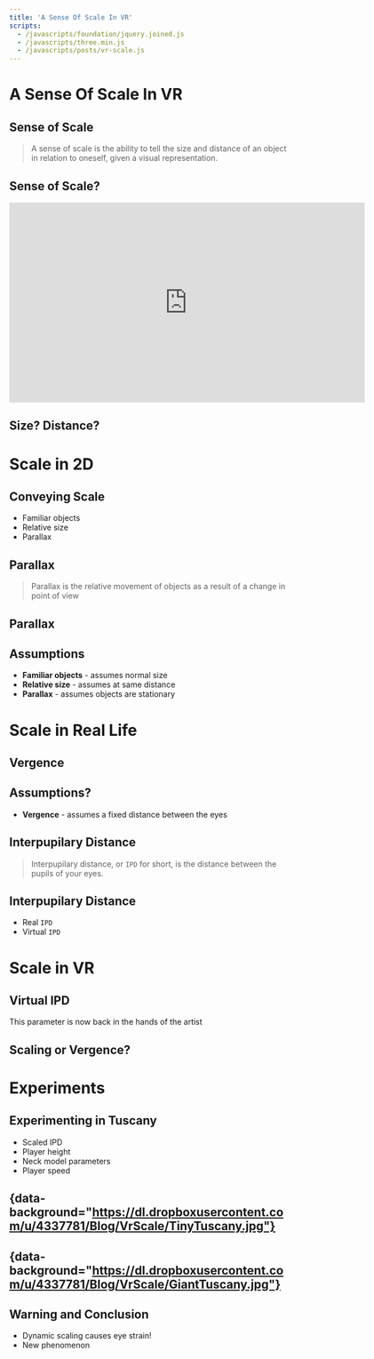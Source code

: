 ```yaml
---
title: 'A Sense Of Scale In VR'
scripts:
  - /javascripts/foundation/jquery.joined.js
  - /javascripts/three.min.js
  - /javascripts/posts/vr-scale.js
---
```


# A Sense Of Scale In VR

## Sense of Scale

> A sense of scale is the ability to tell the size and distance of an object
> in relation to oneself, given a visual representation.

## Sense of Scale?

<iframe width="640" height="360" src="http://www.youtube.com/embed/zNbF006Y5x4" frameborder="0"></iframe>

## Size? Distance?

<canvas id="scene-sphere"></canvas>

# Scale in 2D

## Conveying Scale

* Familiar objects
* Relative size
* Parallax

## Parallax

> Parallax is the relative movement of objects as a result of a change in
> point of view

## Parallax

<canvas id="scene-parallax"></canvas>

## Assumptions

* __Familiar objects__ - assumes normal size
* __Relative size__ - assumes at same distance
* __Parallax__ - assumes objects are stationary

# Scale in Real Life

## Vergence

<canvas id="scene-convergence"></canvas>

## Assumptions?

* __Vergence__ - assumes a fixed distance between the eyes

## Interpupilary Distance

> Interpupilary distance, or `IPD` for short, is the distance between the pupils 
> of your eyes.

## Interpupilary Distance

* Real `IPD`
* Virtual `IPD`

# Scale in VR

## Virtual IPD

This parameter is now back in the hands of the artist

## Scaling or Vergence?

<canvas id="scene-scaling"></canvas>

# Experiments

## Experimenting in Tuscany

* Scaled IPD
* Player height
* Neck model parameters
* Player speed

## {data-background="https://dl.dropboxusercontent.com/u/4337781/Blog/VrScale/TinyTuscany.jpg"}

## {data-background="https://dl.dropboxusercontent.com/u/4337781/Blog/VrScale/GiantTuscany.jpg"}

## Warning and Conclusion

* Dynamic scaling causes eye strain!
* New phenomenon
